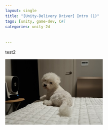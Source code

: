 ```yaml
---
layout: single
title: "[Unity-Delivery Driver] Intro (1)"
tags: [unity, game-dev, C#]
categories: unity-2d


---
```




test2

![DSCF1201](../images/2021-11-30-unity-delivery-driver-1/DSCF1201-16383376189301.JPG)
